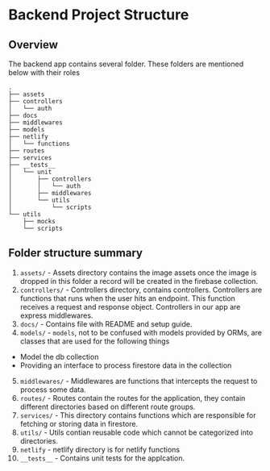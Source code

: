 # Backend Project Structure

## Overview
The backend app contains several folder. These folders are mentioned below with their roles

```
.
├── assets
├── controllers
│   └── auth
├── docs
├── middlewares
├── models
├── netlify
│   └── functions
├── routes
├── services
├── __tests__
│   └── unit
│       ├── controllers
│       │   └── auth
│       ├── middlewares
│       └── utils
│           └── scripts
└── utils
    ├── mocks
    └── scripts
```

## Folder structure summary
1. `assets/` - Assets directory contains the image assets once the image is dropped in this folder a record will be created in the firebase collection.
2. `controllers/` - Controllers directory, contains controllers. Controllers are functions that runs when the user hits an endpoint. This function receives a request and response object. Controllers in our app are express middlewares.
3. `docs/` - Contains file with README and setup guide.
4. `models/` - `models`, not to be confused with models provided by ORMs, are classes that are used for the following things
- Model the db collection
- Providing an interface to process firestore data in the collection
5. `middlewares/` - Middlewares are functions that intercepts the request to process some data.
6. `routes/` - Routes contain the routes for the application, they contain different directories based on different route groups.
7. `services/` - This directory contains functions which are responsible for fetching or storing data in firestore.
8. `utils/` - Utils contian reusable code which cannot be categorized into directories.
9. `netlify` - netlify directory is for netlify functions
10. `__tests__` - Contains unit tests for the applcation.
